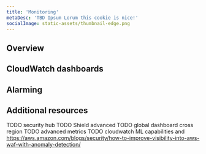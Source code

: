 ```yaml
---
title: 'Monitoring'
metaDesc: 'TBD Ipsum Lorum this cookie is nice!'
socialImage: static-assets/thumbnail-edge.png
---
```

## Overview

## CloudWatch dashboards

## Alarming

## Additional resources
TODO security hub
TODO Shield advanced
TODO global dashboard cross region
TODO advanced metrics
TODO cloudwatch ML capabilities and  https://aws.amazon.com/blogs/security/how-to-improve-visibility-into-aws-waf-with-anomaly-detection/